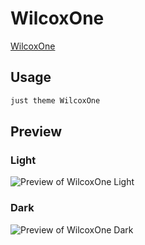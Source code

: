 # WilcoxOne

[WilcoxOne](#)

## Usage

```bash
just theme WilcoxOne
```

## Preview

### Light

![Preview of WilcoxOne Light](preview-light.png)

### Dark

![Preview of WilcoxOne Dark](preview-dark.png)
